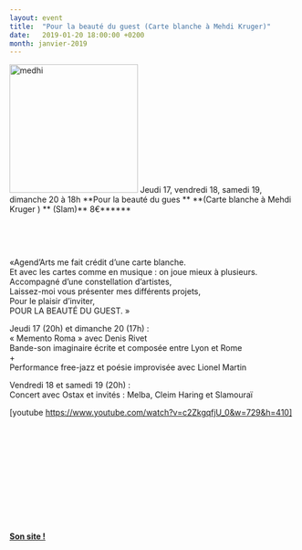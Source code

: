 ```yaml
---
layout: event
title:  "Pour la beauté du guest (Carte blanche à Mehdi Kruger)"
date:   2019-01-20 18:00:00 +0200
month: janvier-2019
---
```

<img class=" size-full wp-image-5559 alignleft" src="http://localhost/wpagendarts/wp-content/uploads/2018/10/medhi.jpg" alt="medhi" width="225" height="225" srcset="http://localhost/wpagendarts/wp-content/uploads/2018/10/medhi.jpg 225w, http://localhost/wpagendarts/wp-content/uploads/2018/10/medhi-150x150.jpg 150w" sizes="(max-width: 225px) 100vw, 225px" />  
Jeudi 17, vendredi 18, samedi 19, dimanche 20 à 18h  
**Pour la beauté du gues  
** **(Carte blanche à Mehdi Kruger )  
** (Slam)**  
8€******

&nbsp;

&nbsp;

«Agend’Arts me fait crédit d’une carte blanche.  
Et avec les cartes comme en musique : on joue mieux à plusieurs.  
Accompagné d’une constellation d’artistes,  
Laissez-moi vous présenter mes différents projets,  
Pour le plaisir d’inviter,  
POUR LA BEAUTÉ DU GUEST. »

Jeudi 17 (20h) et dimanche 20 (17h) :  
« Memento Roma » avec Denis Rivet  
Bande-son imaginaire écrite et composée entre Lyon et Rome  
+  
Performance free-jazz et poésie improvisée avec Lionel Martin

Vendredi 18 et samedi 19 (20h) :  
Concert avec Ostax et invités : Melba, Cleim Haring et Slamouraï

[youtube https://www.youtube.com/watch?v=c2ZkgqfjU_0&w=729&h=410]

&nbsp;

&nbsp;

&nbsp;

&nbsp;

&nbsp;

&nbsp;



**[Son site !](http://mehdikruger.com/)**